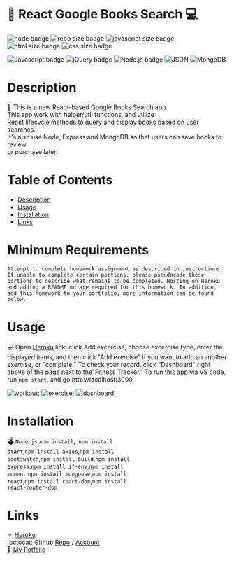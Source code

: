 
# 📖‍ React Google Books Search 💻


  ![node badge](https://img.shields.io/badge/node-v12.19.0-green.svg)
  ![repo size badge](https://img.shields.io/badge/repo.size-8.62MB-blue.svg)
  ![javascript size badge](https://img.shields.io/badge/javascript.size-77.2-yellow.svg)
  ![html size badge](https://img.shields.io/badge/html.size-22.5-orange.svg)
  ![css size badge](https://img.shields.io/badge/css.size-0.3-purple.svg)

  ![Javascript badge](https://img.shields.io/badge/JavaScript-yellow.svg)
  ![jQuery badge](https://img.shields.io/badge/jQuery-blue.svg)
  ![Node.js badge](https://img.shields.io/badge/Node.js-green.svg)
  ![JSON](https://img.shields.io/badge/JSON-orange.svg)
  ![MongoDB](https://img.shields.io/badge/MongoDB-green.svg)

 
  
  
  # Description
  📝 This is a  new React-based Google Books Search app. <br />
  This app work with helper/util functions, and utilize <br />
  React lifecycle methods to query and display books based on user searches. <br />
  It's also use Node, Express and MongoDB so that users can save books to review<br />
  or purchase later.<br />
 

  # Table of Contents
  - [Description](#description)
  - [Usage](#usage)
  - [Installation](#installation)
  - [Links](#links)

# Minimum Requirements
```
Attempt to complete homework assignment as described in instructions. If unable to complete certain portions, please pseudocode these portions to describe what remains to be completed. Hosting on Heroku and adding a README.md are required for this homework. In addition, add this homework to your portfolio, more information can be found below.
```


# Usage
💻 Open [Heroku](https://google-books-search-jennifer.herokuapp.com/) link, click Add excercise, choose excercise type, enter the displayed items, and then click "Add exercise" if you want to add an another exercise, or "complete." 
To check your record, click "Dashboard" right above of the page next to the"Fitness Tracker."
To run this app via VS code, run <code>npm start</code>, and go http://localhost:3000.

![workout](public/images/workoutpage.jpg);
![exercise](public/images/exercisepage.jpg);
![dashboard](public/images/dashboardpage.jpg);

# Installation
🗳 <code>Node.js</code>,<code>npm install</code>,<code> npm install start</code>,<code>npm install axios</code>,<code>npm install bootswatch</code>,<code>npm install build</code>,<code>npm install express</code>,<code>npm install if-env</code>,<code>npm install moment</code>,<code>npm install mongoose</code>,<code>npm install react</code>,<code>npm install react-dom</code>,<code>npm install react-router-dom</code>
  
# Links
:atom_symbol: [Heroku](https://google-books-search-jennifer.herokuapp.com/)<br />
:octocat: Github [Repo](https://github.com/jmorris107/Google-Books-Search.github.io) / [Account](https://github.com/)<br />
📃 [My Potfolio](https://react-portfolio-jennifer.herokuapp.com/) 
<br />
  